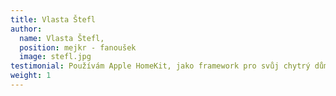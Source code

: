 ```yaml
---
title: Vlasta Štefl
author:
  name: Vlasta Štefl,
  position: mejkr - fanoušek
  image: stefl.jpg
testimonial: Používám Apple HomeKit, jako framework pro svůj chytrý dům, společně s mnoha dalšími platformami jako CSOB NaDoma nebo Elgato EVE . Integrace s IoT Kitem BigClown byla snadná jako facka. Nyní můžu kontrolovat ještě více zařízení svým iPhonem a iPadem.
weight: 1
---
```

